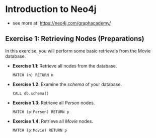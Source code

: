 # Introduction to Neo4j

 - see more at: https://neo4j.com/graphacademy/
 

## Exercise 1: Retrieving Nodes (Preparations)
In this exercise, you will perform some basic retrievals from the Movie database.

-   **Exercise 1.1**: Retrieve all nodes from the database.

        MATCH (n) RETURN n

-   **Exercise 1.2**: Examine the *schema* of your database.

        CALL db.schema()

-   **Exercise 1.3**: Retrieve all *Person* nodes.

        MATCH (p:Person) RETURN p

-   **Exercise 1.4**: Retrieve all *Movie* nodes.

        MATCH (p:Movie) RETURN p
